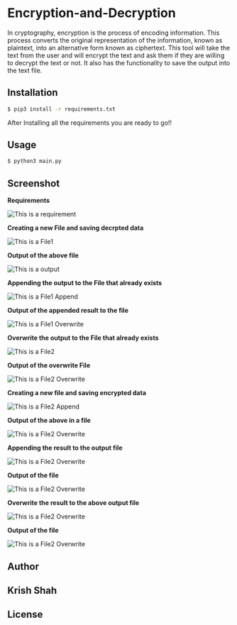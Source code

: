 # Encryption-and-Decryption
In cryptography, encryption is the process of encoding information. This process converts the original representation of the information, known as plaintext, into an alternative form known as ciphertext. This tool will take the text from the user and will encrypt the text and ask them if they are willing to decrypt the text or not. It also has the functionality to save the output into the text file.

Installation
---------------------
```bash
$ pip3 install -r requirements.txt
```

After Installing all the requirements you are ready to go!!

Usage
---------------------
```bash
$ python3 main.py
```
Screenshot
---------------------

**Requirements**

![This is a requirement](https://github.com/SHAHKRISHS/Encryption-and-Decryption/blob/main/Images/Requirements.png)

**Creating a new File and saving decrpted data**

![This is a File1](https://github.com/SHAHKRISHS/Encryption-and-Decryption/blob/main/Images/Saving%20to%20the%20text%20file%20in%20decryption.png)

**Output of the above file**

![This is a output](https://github.com/SHAHKRISHS/Encryption-and-Decryption/blob/main/Images/File1%20text%20file%20(1).png)

**Appending the output to the File that already exists**

![This is a File1 Append](https://github.com/SHAHKRISHS/Encryption-and-Decryption/blob/main/Images/File%201%20Apppend.png)

**Output of the appended result to the file**

![This is a File1 Overwrite](https://github.com/SHAHKRISHS/Encryption-and-Decryption/blob/main/Images/File%201%20text%20File%20Append.png)

**Overwrite the output to the File that already exists**

![This is a File2](https://github.com/SHAHKRISHS/Encryption-and-Decryption/blob/main/Images/FIle%201%20Overwrite.png)

**Output of the overwrite File**

![This is a File2 Overwrite](https://github.com/SHAHKRISHS/Encryption-and-Decryption/blob/main/Images/Dencrypted%20Overwrite.png)

**Creating a new file and saving encrypted data**

![This is a File2 Append](https://github.com/SHAHKRISHS/Encryption-and-Decryption/blob/main/Images/FIle%202%20Encryption.png)

**Output of the above in a file**

![This is a File2 Overwrite](https://github.com/SHAHKRISHS/Encryption-and-Decryption/blob/main/Images/FIle2%20text%20file%20(2).png)

**Appending the result to the output file**

![This is a File2 Overwrite](https://github.com/SHAHKRISHS/Encryption-and-Decryption/blob/main/Images/File%202%20Append.png)

**Output of the file**

![This is a File2 Overwrite](https://github.com/SHAHKRISHS/Encryption-and-Decryption/blob/main/Images/File%202%20text%20file%20Append.png)

**Overwrite the result to the above output file**

![This is a File2 Overwrite](https://github.com/SHAHKRISHS/Encryption-and-Decryption/blob/main/Images/File%202%20Overwrite.png)

**Output of the file**

![This is a File2 Overwrite](https://github.com/SHAHKRISHS/Encryption-and-Decryption/blob/main/Images/Encrypted%20Overwrite.png)

Author
---------------------

## Krish Shah

License
---------------------
